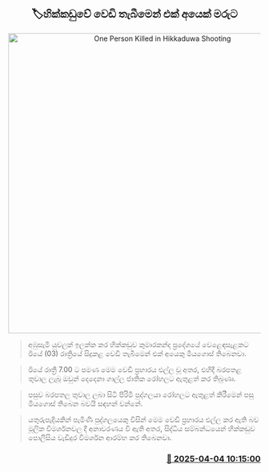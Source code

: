 <p align='center'><b><h2 align='center' title='One Person Killed in Hikkaduwa Shooting'>🏷හික්කඩුවේ වෙඩි තැබීමෙන් එක් අයෙක් මරුට</h2></b></p>
<p align='center'><img src='https://helakuru.sgp1.cdn.digitaloceanspaces.com/esana/images/lib/death[1].jpg' width='600' alt='One Person Killed in Hikkaduwa Shooting'></p>

> අඹුසැමි යුවලක් ඉලක්ක කර හික්කඩුව කුමාරකන්ද ප්‍රදේශයේ වෙළෙඳසැළකට ඊයේ (03) රාත්‍රියේ සිදුකළ වෙඩි තැබීමෙන් එක් අයෙකු මියගොස් තිබෙනවා.

> ඊයේ රාත්‍රී 7.00 ට පමණ මෙම වෙඩි ප්‍රහාරය එල්ල වූ අතර, එහිදී බරපතළ තුවාල ලැබූ ඔවුන් දෙදෙනා ගාල්ල ජාතික රෝහලට ඇතුළත් කර තිබුණා.

> පසුව බරපතල තුවාල ලබා සිටි පිරිමි පුද්ගලයා රෝහලට ඇතුළත් කිරීමෙන් පසු මියගොස් තිබෙන බවයි සඳහන් වන්නේ.

> යතුරුපැදියකින් පැමිණි පුද්ගලයෙකු විසින් මෙම වෙඩි ප්‍රහාරය එල්ල කර ඇති බව මූලික විමර්ශනවල දී අනාවරණය වී ඇති අතර, සිද්ධිය සම්බන්ධයෙන් හික්කඩුව පොලීසිය වැඩිදුර විමර්ශන ආරම්භ කර තිබෙනවා.



<h3 align='right'><a href='https://www.helakuru.lk/esana/p/108922/'>📅 2025-04-04 10:15:00</a></h3>
